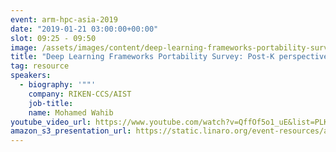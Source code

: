 ```yaml
---
event: arm-hpc-asia-2019
date: "2019-01-21 03:00:00+00:00"
slot: 09:25 - 09:50
image: /assets/images/content/deep-learning-frameworks-portability-survey-post-k-perspective.jpg
title: "Deep Learning Frameworks Portability Survey: Post-K perspective"
tag: resource
speakers:
  - biography: '""'
    company: RIKEN-CCS/AIST
    job-title:
    name: Mohamed Wahib
youtube_video_url: https://www.youtube.com/watch?v=QffOf5o1_uE&list=PLKZSArYQptsPLGSEUycUowh9oy8WF_epV&index=13&t=0s
amazon_s3_presentation_url: https://static.linaro.org/event-resources/arm-hpc-2019/slides/DeepLearningFrameworksPortabilitySurvey_Post-Kperspective3.pdf
---
```

